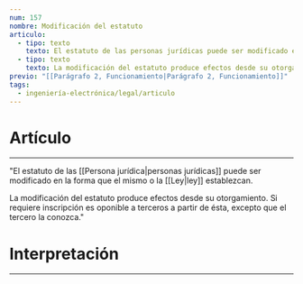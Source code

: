 ```yaml
---
num: 157
nombre: Modificación del estatuto
articulo:
  - tipo: texto
    texto: El estatuto de las personas jurídicas puede ser modificado en la forma que el mismo o la ley establezcan.
  - tipo: texto
    texto: La modificación del estatuto produce efectos desde su otorgamiento. Si requiere inscripción es oponible a terceros a partir de ésta, excepto que el tercero la conozca.
previo: "[[Parágrafo 2, Funcionamiento|Parágrafo 2, Funcionamiento]]"
tags:
  - ingeniería-electrónica/legal/articulo
---
```

# Artículo
---
"El estatuto de las [[Persona jurídica|personas jurídicas]] puede ser modificado en la forma que el mismo o la [[Ley|ley]] establezcan.

La modificación del estatuto produce efectos desde su otorgamiento. Si requiere inscripción es oponible a terceros a partir de ésta, excepto que el tercero la conozca."

# Interpretación
---
